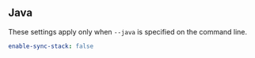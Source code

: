 ## Java

These settings apply only when `--java` is specified on the command line.

``` yaml $(java)
enable-sync-stack: false
```
